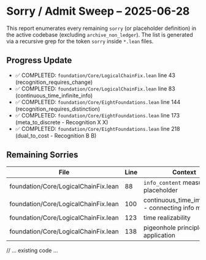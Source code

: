 # Sorry / Admit Sweep – 2025-06-28

This report enumerates every remaining `sorry` (or placeholder definition) in the active codebase (excluding `archive_non_ledger`).  The list is generated via a recursive grep for the token `sorry` inside `*.lean` files.

## Progress Update
- ✅ COMPLETED: `foundation/Core/LogicalChainFix.lean` line 43 (recognition_requires_change)
- ✅ COMPLETED: `foundation/Core/LogicalChainFix.lean` line 83 (continuous_time_infinite_info)
- ✅ COMPLETED: `foundation/Core/EightFoundations.lean` line 144 (recognition_requires_distinction)
- ✅ COMPLETED: `foundation/Core/EightFoundations.lean` line 173 (meta_to_discrete - Recognition X X)
- ✅ COMPLETED: `foundation/Core/EightFoundations.lean` line 218 (dual_to_cost - Recognition B B)

## Remaining Sorries

| File | Line | Context |
|------|------|---------|
| foundation/Core/LogicalChainFix.lean | 88 | `info_content` measure placeholder |
| foundation/Core/LogicalChainFix.lean | 100 | continuous_time_impossible - connecting info measures |
| foundation/Core/LogicalChainFix.lean | 123 | time realizability |
| foundation/Core/LogicalChainFix.lean | 138 | pigeonhole principle application |
// ... existing code ... 
